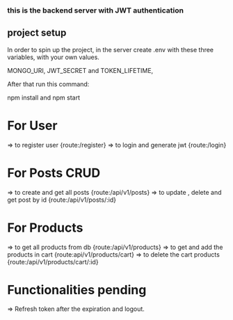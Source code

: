 ### this is the backend server with JWT authentication

## project setup

In order to spin up the project, in the server create .env with these three variables, with your own values.

MONGO_URI, JWT_SECRET and TOKEN_LIFETIME,

After that run this command:

npm install and npm start

# For User

=> to register user {route:/register}
=> to login and generate jwt {route:/login}

# For Posts CRUD

=> to create and get all posts {route:/api/v1/posts}
=> to update , delete and get post by id {route:/api/v1/posts/:id}

# For Products

=> to get all products from db {route:/api/v1/products}
=> to get and add the products in cart {route:api/v1/products/cart}
=> to delete the cart products {route:/api/v1/products/cart/:id}

# Functionalities pending

=> Refresh token after the expiration and logout.
